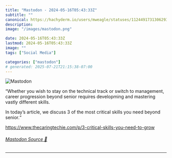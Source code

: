 ```yaml
---
title: "Mastodon - 2024-05-16T05:43:33Z"
subtitle: ""
canonical: https://hachyderm.io/users/mweagle/statuses/112449173130629375
description:
image: "/images/mastodon.png"

date: 2024-05-16T05:43:33Z
lastmod: 2024-05-16T05:43:33Z
image: ""
tags: ["Social Media"]

categories: ["mastodon"]
# generated: 2025-07-21T21:15:38-07:00
---
```

![Mastodon](/images/mastodon.png)

<p>“Whether you wish to stay on the technical track or switch to management, career progression beyond senior requires developming and mastering vastly different skills.</p><p>In today’s article, we discuss 3 of the most critical skills you need beyond senior.“</p><p><a href="https://www.thecaringtechie.com/p/3-critical-skills-you-need-to-grow" target="_blank" rel="nofollow noopener noreferrer" translate="no"><span class="invisible">https://www.</span><span class="ellipsis">thecaringtechie.com/p/3-critic</span><span class="invisible">al-skills-you-need-to-grow</span></a></p>


###### [Mastodon Source 🐘](https://hachyderm.io/@mweagle/112449173130629375)

___
